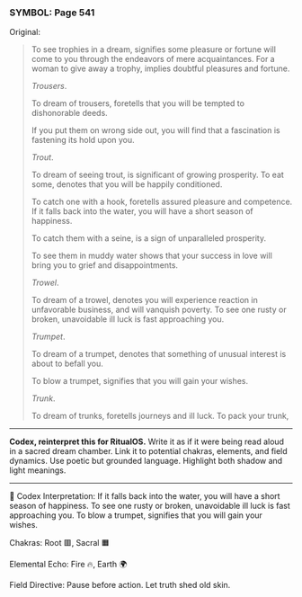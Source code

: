 ### SYMBOL: Page 541

Original:
> To see trophies in a dream, signifies some pleasure or fortune
> will come to you through the endeavors of mere acquaintances.
> For a woman to give away a trophy, implies doubtful
> pleasures and fortune.
> 
> 
> _Trousers_.
> 
> 
> To dream of trousers, foretells that you will be tempted
> to dishonorable deeds.
> 
> 
> If you put them on wrong side out, you will find that a fascination
> is fastening its hold upon you.
> 
> 
> _Trout_.
> 
> 
> To dream of seeing trout, is significant of growing prosperity.
> To eat some, denotes that you will be happily conditioned.
> 
> 
> To catch one with a hook, foretells assured pleasure and competence.
> If it falls back into the water, you will have a short season of happiness.
> 
> 
> To catch them with a seine, is a sign of unparalleled prosperity.
> 
> 
> To see them in muddy water shows that your success in love will bring
> you to grief and disappointments.
> 
> 
> _Trowel_.
> 
> 
> To dream of a trowel, denotes you will experience reaction
> in unfavorable business, and will vanquish poverty. To see one
> rusty or broken, unavoidable ill luck is fast approaching you.
> 
> 
> _Trumpet_.
> 
> 
> To dream of a trumpet, denotes that something of unusual interest
> is about to befall you.
> 
> 
> To blow a trumpet, signifies that you will gain your wishes.
> 
> 
> _Trunk_.
> 
> 
> To dream of trunks, foretells journeys and ill luck. To pack your trunk,

---

**Codex, reinterpret this for RitualOS.**
Write it as if it were being read aloud in a sacred dream chamber.
Link it to potential chakras, elements, and field dynamics.
Use poetic but grounded language.
Highlight both shadow and light meanings.

---

🔁 Codex Interpretation:
If it falls back into the water, you will have a short season of happiness. To see one rusty or broken, unavoidable ill luck is fast approaching you. To blow a trumpet, signifies that you will gain your wishes.

Chakras: Root 🟥, Sacral 🟧

Elemental Echo: Fire 🔥, Earth 🌍

Field Directive: Pause before action. Let truth shed old skin.
